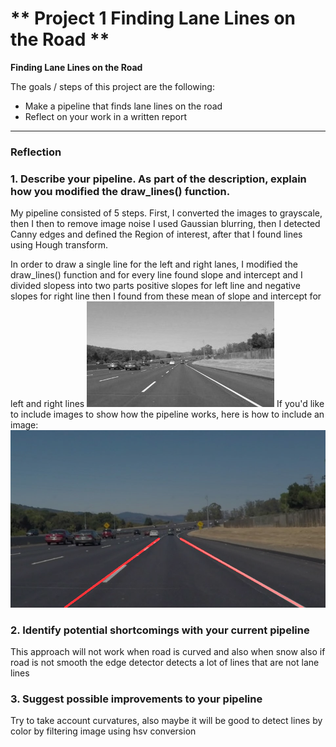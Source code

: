 # ** Project 1 Finding Lane Lines on the Road ** 

**Finding Lane Lines on the Road**

The goals / steps of this project are the following:
* Make a pipeline that finds lane lines on the road
* Reflect on your work in a written report


[//]: # (Image References)

[image1]: ./examples/grayscale.jpg "Grayscale"
[image2]: ./test_images_output/solidWhiteCurve.jpg "Solid_White_Curve"
---

### Reflection

### 1. Describe your pipeline. As part of the description, explain how you modified the draw_lines() function.

My pipeline consisted of 5 steps. First, I converted the images to grayscale, then I then to remove image noise
I used Gaussian blurring, then I detected Canny edges and defined the Region of interest, after that I found
lines using Hough transform.

In order to draw a single line for the left and right lanes, I modified the draw_lines() function and for every line 
found slope and intercept and I divided slopess into two parts positive slopes for left line and negative slopes for right line then I found from these mean of slope and intercept for left and right lines
![alt text][image1]
If you'd like to include images to show how the pipeline works, here is how to include an image: 
![alt text][image2]



### 2. Identify potential shortcomings with your current pipeline

 This approach will not work when road is curved and also when snow  also if road is not smooth the edge detector detects a lot of lines that are not lane lines


### 3. Suggest possible improvements to your pipeline

Try to take account curvatures, also maybe it will be good to detect lines by color by filtering image
using hsv conversion


